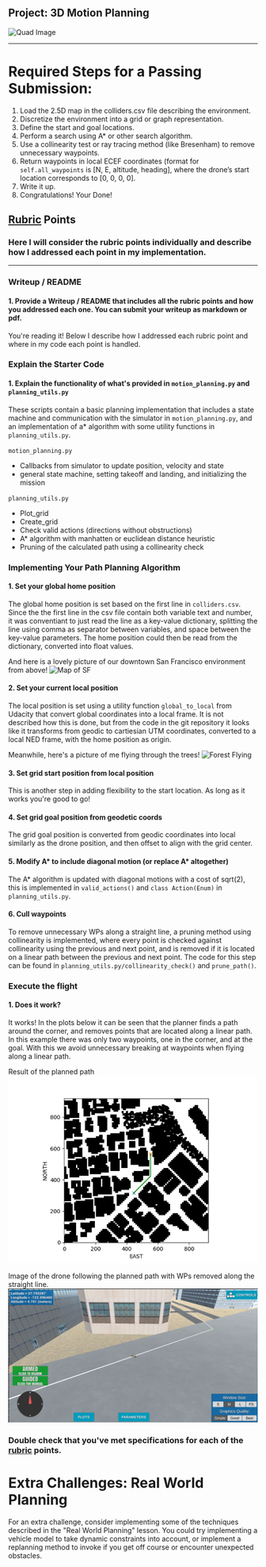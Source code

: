 ## Project: 3D Motion Planning
![Quad Image](./misc/enroute.png)

---


# Required Steps for a Passing Submission:
1. Load the 2.5D map in the colliders.csv file describing the environment.
2. Discretize the environment into a grid or graph representation.
3. Define the start and goal locations.
4. Perform a search using A* or other search algorithm.
5. Use a collinearity test or ray tracing method (like Bresenham) to remove unnecessary waypoints.
6. Return waypoints in local ECEF coordinates (format for `self.all_waypoints` is [N, E, altitude, heading], where the drone’s start location corresponds to [0, 0, 0, 0].
7. Write it up.
8. Congratulations!  Your Done!

## [Rubric](https://review.udacity.com/#!/rubrics/1534/view) Points
### Here I will consider the rubric points individually and describe how I addressed each point in my implementation.  

---
### Writeup / README

#### 1. Provide a Writeup / README that includes all the rubric points and how you addressed each one.  You can submit your writeup as markdown or pdf.  

You're reading it! Below I describe how I addressed each rubric point and where in my code each point is handled.

### Explain the Starter Code

#### 1. Explain the functionality of what's provided in `motion_planning.py` and `planning_utils.py`
These scripts contain a basic planning implementation that includes a state machine and communication with the simulator in `motion_planning.py`, and an implementation of a* algorithm with some utility functions in `planning_utils.py`.

`motion_planning.py`
- Callbacks from simulator to update position, velocity and state
- general state machine, setting takeoff and landing, and initializing the mission

`planning_utils.py`
- Plot_grid
- Create_grid
- Check valid actions (directions without obstructions)
- A* algorithm with manhatten or euclidean distance heuristic
- Pruning of the  calculated path using a collinearity check



### Implementing Your Path Planning Algorithm

#### 1. Set your global home position

The global home position is set based on the first line in `colliders.csv`. Since the the first line in the csv file contain both variable text and number, it was conventiant to just read the line as a key-value dictionary, splitting the line using comma as separator between variables, and space between the key-value parameters. The home position could then be read from the dictionary, converted into float values.

And here is a lovely picture of our downtown San Francisco environment from above!
![Map of SF](./misc/map.png)

#### 2. Set your current local position

The local position is set using a utility function `global_to_local` from Udacity that convert global coordinates into a local frame. It is not described how this is done, but from the code in the git repository it looks like it transforms from geodic to cartiesian UTM coordinates, converted to a local NED frame, with the home position as origin.


Meanwhile, here's a picture of me flying through the trees!
![Forest Flying](./misc/in_the_trees.png)

#### 3. Set grid start position from local position
This is another step in adding flexibility to the start location. As long as it works you're good to go!

#### 4. Set grid goal position from geodetic coords
The grid goal position is converted from geodic coordinates into local similarly as the drone position, and then offset to align with the grid center.


#### 5. Modify A* to include diagonal motion (or replace A* altogether)
The A* algorithm is updated with diagonal motions with a cost of sqrt(2), this is implemented in `valid_actions()` and `class Action(Enum)` in `planning_utils.py`. 


#### 6. Cull waypoints 
To remove unnecessary WPs along a straight line, a pruning method using collinearity is implemented, where every point is checked against collinearity using the previous and next point, and is removed if it is located on a linear path between the previous and next point. The code for this step can be found in `planning_utils.py/collinearity_check()` and `prune_path()`. 


### Execute the flight
#### 1. Does it work?
It works! In the plots below it can be seen that the planner finds a path around the corner, and removes points that are located along a linear path. In this example there was only two waypoints, one in the corner, and at the goal. With this we avoid unnecessary breaking at waypoints when flying along a linear path.


Result of the planned path
![Top Down View](./misc/flight_path.png)

Image of the drone following the planned path with WPs removed along the straight line.
![Top Down View](./misc/drone_flying.png)

### Double check that you've met specifications for each of the [rubric](https://review.udacity.com/#!/rubrics/1534/view) points.
  
# Extra Challenges: Real World Planning

For an extra challenge, consider implementing some of the techniques described in the "Real World Planning" lesson. You could try implementing a vehicle model to take dynamic constraints into account, or implement a replanning method to invoke if you get off course or encounter unexpected obstacles.


